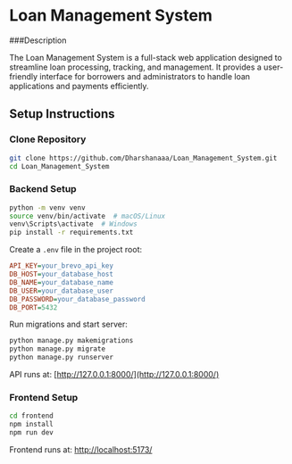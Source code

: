 
# Loan Management System

###Description

The Loan Management System is a full-stack web application designed to streamline loan processing, tracking, and management. It provides a user-friendly interface for borrowers and administrators to handle loan applications and payments efficiently.
## Setup Instructions

### Clone Repository

```sh
git clone https://github.com/Dharshanaaa/Loan_Management_System.git
cd Loan_Management_System
```

### Backend Setup

```sh
python -m venv venv
source venv/bin/activate  # macOS/Linux
venv\Scripts\activate  # Windows
pip install -r requirements.txt
```

Create a `.env` file in the project root:

```ini
API_KEY=your_brevo_api_key
DB_HOST=your_database_host
DB_NAME=your_database_name
DB_USER=your_database_user
DB_PASSWORD=your_database_password
DB_PORT=5432
```

Run migrations and start server:

```sh
python manage.py makemigrations
python manage.py migrate
python manage.py runserver
```

API runs at: [http://127.0.0.1:8000/](http://127.0.0.1:8000/)

### Frontend Setup

```sh
cd frontend
npm install
npm run dev
```

Frontend runs at: [http://localhost:5173/](http://localhost:5173/)
